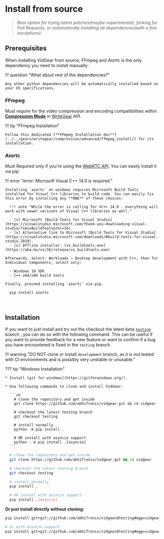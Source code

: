 <!--
===============================================
vidgear library source-code is deployed under the Apache 2.0 License:

Copyright (c) 2019-2020 Abhishek Thakur(@abhiTronix) <abhi.una12@gmail.com>

Licensed under the Apache License, Version 2.0 (the "License");
you may not use this file except in compliance with the License.
You may obtain a copy of the License at

   http://www.apache.org/licenses/LICENSE-2.0

Unless required by applicable law or agreed to in writing, software
distributed under the License is distributed on an "AS IS" BASIS,
WITHOUT WARRANTIES OR CONDITIONS OF ANY KIND, either express or implied.
See the License for the specific language governing permissions and
limitations under the License.
===============================================
-->

# Install from source


> _Best option for trying latest patches(maybe experimental), forking for Pull Requests, or automatically installing all dependencies(with a few exceptions)._


## Prerequisites

When installing VidGear from source, FFmpeg and Aiortc is the only dependency you need to install manually:

!!! question "What about rest of the dependencies?"

    Any other python dependencies will be automatically installed based on your OS specifications.

### FFmpeg

Must require for the video compression and encoding compatibilities within [**Compression Mode**](../../gears/writegear/compression/overview/) in [WriteGear](#writegear) API. 

!!! tip "FFmpeg Installation"

    Follow this dedicated [**FFmpeg Installation doc**](../../gears/writegear/compression/advanced/ffmpeg_install/) for its installation.


### Aiortc

Must Required only if you're using the [WebRTC API](../../gears/webgear_rtc/overview/). You can easily install it via pip:

!!! error "error: Microsoft Visual C++ 14.0 is required."
    
    Installing `aiortc` on windows requires Microsoft Build Tools installed for Visual C++ libraries to build code. You can easily fix this error by installing any **ONE** of these choices:

      !!! note "While the error is calling for VC++ 14.0 - everything will work with newer versions of Visual C++ libraries as well."

      - [x] Microsoft [Build Tools for Visual Studio](https://visualstudio.microsoft.com/thank-you-downloading-visual-studio/?sku=BuildTools&rel=16).
      - [x] Alternative link to Microsoft [Build Tools for Visual Studio](https://visualstudio.microsoft.com/downloads/#build-tools-for-visual-studio-2019).
      - [x] Offline installer: [vs_buildtools.exe](https://aka.ms/vs/16/release/vs_buildtools.exe)

    Afterwards, Select: Workloads → Desktop development with C++, then for Individual Components, select only:

      - Windows 10 SDK
      - C++ x64/x86 build tools

    Finally, proceed installing `aiortc` via pip.

```sh
  pip install aiortc
``` 

&nbsp;

## Installation

If you want to just install and try out the checkout the latest beta [`testing`](https://github.com/abhiTronix/vidgear/tree/testing) branch , you can do so with the following command. This can be useful if you want to provide feedback for a new feature or want to confirm if a bug you have encountered is fixed in the `testing` branch. 

!!! warning "DO NOT clone or install `development` branch, as it is not tested with CI environments and is possibly very unstable or unusable."

??? tip "Windows Installation"
  
    * Install [git for windows](https://gitforwindows.org/).

    * Use following commands to clone and install VidGear:

      ```sh
        # clone the repository and get inside
        git clone https://github.com/abhiTronix/vidgear.git && cd vidgear

        # checkout the latest testing branch
        git checkout testing

        # install normally
        python -m pip install .

        # OR install with asyncio support
        python - m pip install .[asyncio]
      ```

```sh
  # clone the repository and get inside
  git clone https://github.com/abhiTronix/vidgear.git && cd vidgear

  # checkout the latest testing branch
  git checkout testing

  # install normally
  pip install .

  # OR install with asyncio support
  pip install .[asyncio]
```

**Or just install directly without cloning:**

```sh
pip install git+git://github.com/abhiTronix/vidgear@testing#egg=vidgear

# or with asyncio support
pip install git+git://github.com/abhiTronix/vidgear@testing#egg=vidgear[asyncio]
```

&nbsp;
